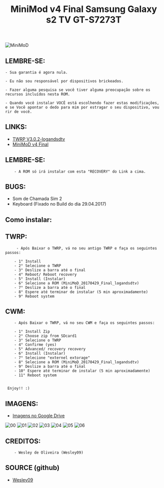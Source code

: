 ﻿---
title: MiniMod v4 Final Samsung Galaxy s2 TV GT-S7273T
---

<img src="http://Wesley09.github.io/img/minimod/minimod.png" alt="MiniMoD">


## LEMBRE-SE: ##




    - Sua garantia é agora nula.
	
    - Eu não sou responsável por dispositivos brickeados.
	
    - Fazer alguma pesquisa se você tiver alguma preocupação sobre os recursos incluídos nesta ROM.
	
    - Quando você instalar VOCÊ está escolhendo fazer estas modificações, e se Você apontar o dedo para mim por estragar o seu dispositivo, vou rir de você.

	
	
	
	
## LINKS: ##




* [TWRP V3.0.2-logandsdtv](http://adf.ly/1mPeDR)
* [MiniMoD v4 Final](http://adf.ly/1mPlgP)





## LEMBRE-SE: ## 




        - A ROM só irá instalar com esta "RECOVERY" do Link a cima.
		



## BUGS: ##




   - Som de Chamada Sim 2
   - Keyboard (Fixado no Build do dia 29.04.2017)



   
## Como instalar: ##
		
		

   ## TWRP: ##
   
   

         - Após Baixar o TWRP, vá no seu antigo TWRP e faça os seguintes passos:

        - 1° Install
        - 2° Selecione o TWRP 
        - 3° Deslize a barra até o final
        - 4° Reboot/ Reboot recovery
		- 5° Install (Instalar)
		- 6° Selecione a ROM (MiniMoD_20170429_Final_logandsdtv)
		- 7° Deslize a barra até o final
		- 8° Espere até terminar de instalar (5 min aproximadamente)
		- 9° Reboot system

		
		
		
   ## CWM: ##
   
   
   

        - Após Baixar o TWRP, vá no seu CWM e faça os seguintes passos:

        - 1° Install Zip
        - 2° Choose zip from SDcard1
        - 3° Selecione o TWRP
        - 4° Confirme (yes)
        - 5° Advanced/ recovery recovery
		- 6° Install (Instalar)
		- 7° Selecione "externel extorage"
		- 8° Selecione a ROM (MiniMoD_20170429_Final_logandsdtv)
		- 9° Deslize a barra até o final
		- 10° Espere até terminar de instalar (5 min aproximadamente)
		- 11° Reboot system


     Enjoy!! :)


	 
	 

## IMAGENS: ##



* [Imagens no Google Drive](https://drive.google.com/open?id=0B0rU9DoTSkTkakwtVDNOVkMwbTQ)


<img src="http://Wesley09.github.io/img/minimod/00.png" alt="00">

<img src="http://Wesley09.github.io/img/minimod/01.png" alt="01">

<img src="http://Wesley09.github.io/img/minimod/02.png" alt="02">

<img src="http://Wesley09.github.io/img/minimod/03.png" alt="03">

<img src="http://Wesley09.github.io/img/minimod/04.png" alt="04">

<img src="http://Wesley09.github.io/img/minimod/05.png" alt="05">

<img src="http://Wesley09.github.io/img/minimod/06.png" alt="06">



## CREDITOS: ##




        - Wesley de Oliveira (Wesley09)
	
	
	
	
## SOURCE (github) ##




* [Wesley09](https://github.com/Wesley09)


